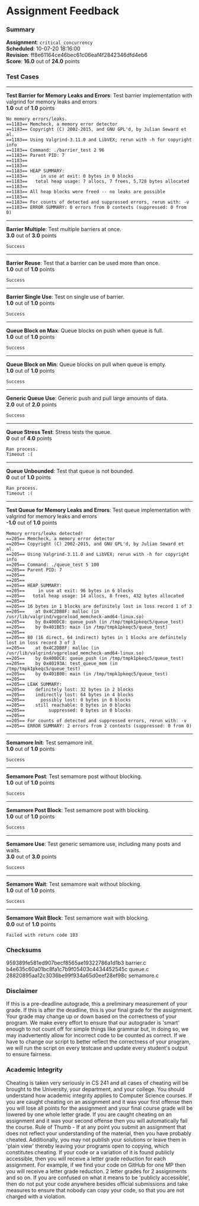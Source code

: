 # Assignment Feedback

### Summary

**Assignment**: `critical_concurrency`  
**Scheduled**: 10-07-20 18:16:00  
**Revision**: ff8e61164ce46bec61c06eaf4f2842346dfd4eb6  
**Score**: **16.0** out of **24.0** points

### Test Cases
---

**Test Barrier for Memory Leaks and Errors**: Test barrier implementation with valgrind for memory leaks and errors  
**1.0** out of **1.0** points
```
No memory errors/leaks.
==1183== Memcheck, a memory error detector
==1183== Copyright (C) 2002-2015, and GNU GPL'd, by Julian Seward et al.
==1183== Using Valgrind-3.11.0 and LibVEX; rerun with -h for copyright info
==1183== Command: ./barrier_test 2 96
==1183== Parent PID: 7
==1183== 
==1183== 
==1183== HEAP SUMMARY:
==1183==     in use at exit: 0 bytes in 0 blocks
==1183==   total heap usage: 7 allocs, 7 frees, 5,728 bytes allocated
==1183== 
==1183== All heap blocks were freed -- no leaks are possible
==1183== 
==1183== For counts of detected and suppressed errors, rerun with: -v
==1183== ERROR SUMMARY: 0 errors from 0 contexts (suppressed: 0 from 0)
```
---

**Barrier Multiple**: Test multiple barriers at once.  
**3.0** out of **3.0** points
```
Success
```
---

**Barrier Reuse**: Test that a barrier can be used more than once.  
**1.0** out of **1.0** points
```
Success
```
---

**Barrier Single Use**: Test on single use of barrier.  
**1.0** out of **1.0** points
```
Success
```
---

**Queue Block on Max**: Queue blocks on push when queue is full.  
**1.0** out of **1.0** points
```
Success
```
---

**Queue Block on Min**: Queue blocks on pull when queue is empty.  
**1.0** out of **1.0** points
```
Success
```
---

**Generic Queue Use**: Generic push and pull large amounts of data.  
**2.0** out of **2.0** points
```
Success
```
---

**Queue Stress Test**: Stress tests the queue.  
**0** out of **4.0** points
```
Ran process.
Timeout :(
```
---

**Queue Unbounded**: Test that queue is not bounded.  
**0** out of **1.0** points
```
Ran process.
Timeout :(
```
---

**Test Queue for Memory Leaks and Errors**: Test queue implementation with valgrind for memory leaks and errors  
**-1.0** out of **1.0** points
```
Memory errors/leaks detected!
==205== Memcheck, a memory error detector
==205== Copyright (C) 2002-2015, and GNU GPL'd, by Julian Seward et al.
==205== Using Valgrind-3.11.0 and LibVEX; rerun with -h for copyright info
==205== Command: ./queue_test 5 100
==205== Parent PID: 7
==205== 
==205== 
==205== HEAP SUMMARY:
==205==     in use at exit: 96 bytes in 6 blocks
==205==   total heap usage: 14 allocs, 8 frees, 432 bytes allocated
==205== 
==205== 16 bytes in 1 blocks are definitely lost in loss record 1 of 3
==205==    at 0x4C2DB8F: malloc (in /usr/lib/valgrind/vgpreload_memcheck-amd64-linux.so)
==205==    by 0x400DC8: queue_push (in /tmp/tmpk1pkeqc5/queue_test)
==205==    by 0x401BE5: main (in /tmp/tmpk1pkeqc5/queue_test)
==205== 
==205== 80 (16 direct, 64 indirect) bytes in 1 blocks are definitely lost in loss record 3 of 3
==205==    at 0x4C2DB8F: malloc (in /usr/lib/valgrind/vgpreload_memcheck-amd64-linux.so)
==205==    by 0x400DC8: queue_push (in /tmp/tmpk1pkeqc5/queue_test)
==205==    by 0x40193A: test_queue_mem (in /tmp/tmpk1pkeqc5/queue_test)
==205==    by 0x401B00: main (in /tmp/tmpk1pkeqc5/queue_test)
==205== 
==205== LEAK SUMMARY:
==205==    definitely lost: 32 bytes in 2 blocks
==205==    indirectly lost: 64 bytes in 4 blocks
==205==      possibly lost: 0 bytes in 0 blocks
==205==    still reachable: 0 bytes in 0 blocks
==205==         suppressed: 0 bytes in 0 blocks
==205== 
==205== For counts of detected and suppressed errors, rerun with: -v
==205== ERROR SUMMARY: 2 errors from 2 contexts (suppressed: 0 from 0)
```
---

**Semamore Init**: Test semamore init.  
**1.0** out of **1.0** points
```
Success
```
---

**Semamore Post**: Test semamore post without blocking.  
**1.0** out of **1.0** points
```
Success
```
---

**Semamore Post Block**: Test semamore post with blocking.  
**1.0** out of **1.0** points
```
Success
```
---

**Semamore Use**: Test generic semamore use, including many posts and waits.  
**3.0** out of **3.0** points
```
Success
```
---

**Semamore Wait**: Test semamore wait without blocking.  
**1.0** out of **1.0** points
```
Success
```
---

**Semamore Wait Block**: Test semamore wait with blocking.  
**0.0** out of **1.0** points
```
Failed with return code 103
```
### Checksums

959389fe581ed907becf8565ae19322786a1d1b3 barrier.c  
b4e635c60a01bc8fa1c7b9f05403c4434452545c queue.c  
28820895aa12c3036be99f934a65d0eef28ef98c semamore.c


### Disclaimer
If this is a pre-deadline autograde, this a preliminary measurement of your grade.
If this is after the deadline, this is your final grade for the assignment.
Your grade may change up or down based on the correctness of your program.
We make every effort to ensure that our autograder is 'smart' enough to not count off
for simple things like grammar but, in doing so, we may inadvertently allow for
incorrect code to be counted as correct.
If we have to change our script to better reflect the correctness of your program,
we will run the script on every testcase and update every student's output to ensure fairness.



### Academic Integrity
Cheating is taken very seriously in CS 241 and all cases of cheating will be brought to the University, your department, and your college.
You should understand how academic integrity applies to Computer Science courses.
If you are caught cheating on an assignment and it was your first offense then you will lose all points for the assignment and your final course
grade will be lowered by one whole letter grade. If you are caught cheating on an assignment and it was your second offense then you will automatically fail the course.
Rule of Thumb - If at any point you submit an assignment that does not reflect your understanding of the material, then you have probably cheated.
Additionally, you may not publish your solutions or leave them in 'plain view' thereby leaving your programs open to copying, which constitutes cheating.
If your code or a variation of it is found publicly accessible, then you will receive a letter grade reduction for each assignment.
For example, if we find your code on GitHub for one MP then you will receive a letter grade reduction. 2 letter grades for 2 assignments and so on.
If you are confused on what it means to be 'publicly accessible', then do not put your code anywhere besides official submissions and take measures
to ensure that nobody can copy your code, so that you are not charged with a violation.


